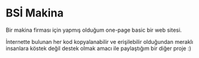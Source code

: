 # BSİ Makina

Bir makina firması için yapmış olduğum one-page basic bir web sitesi.

İnternette bulunan her kod kopyalanabilir ve erişilebilir olduğundan meraklı insanlara köstek değil destek olmak amacı ile paylaştığım bir diğer proje :)
